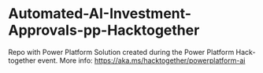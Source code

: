 # Automated-AI-Investment-Approvals-pp-Hacktogether
Repo with Power Platform Solution created during the Power Platform Hack-together event. More info: https://aka.ms/hacktogether/powerplatform-ai
